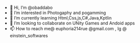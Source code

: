 - 👋 Hi, I’m @obaddabo
- 👀 I’m interested in Photogaphy and pogamming
- 🌱 I’m currently learning Html,Css,js,C#,Java,Kptlin
- 💞️ I’m looking to collaborate on UNity Games and Andoid apps
- 📫 How to reach me@ euphoria214rue @gmail.com , Ig @ einstein_softwares

<!---
obaddabo/obaddabo is a ✨ special ✨ repository because its `README.md` (this file) appears on your GitHub profile.
You can click the Preview link to take a look at your changes.
--->
